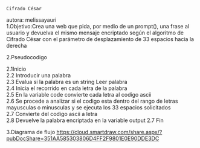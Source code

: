     Cifrado César
autora: melissayauri                    
1.Objetivo:Crea una web que pida, por medio de un prompt(), una frase al usuario y devuelva el mismo mensaje encriptado según el algoritmo de Cifrado César con el parámetro de desplazamiento de 33 espacios hacia la derecha

2.Pseudocodigo

2.1Inicio  
2.2 Introducir una palabra   
2.3 Evalua si la palabra es un string
Leer palabra  
2.4 Inicia el recorrido en cada letra de la palabra  
2.5 En la variable code convierte cada letra al codigo ascii  
2.6 Se procede a analizar si el codigo esta dentro del rango de letras mayusculas o minusculas y se ejecuta los 33 espacios solicitados    
2.7 Convierte del codigo ascii a letra   
2.8 Devuelve la palabra encriptada en la variable output
2.7 Fin

3.Diagrama de flujo
https://cloud.smartdraw.com/share.aspx/?pubDocShare=351AA585303806D4FF2F9801E0E90DDE3DC
